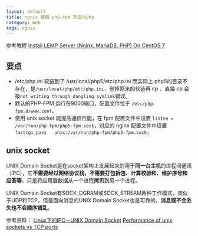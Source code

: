 ```yaml
---
layout: default
title: ngnix 使用 php-fpm 来运行php
category: Web
tags: ngnix
---
```

参考教程 [Install LEMP Server (Nginx, MariaDB, PHP) On CentOS 7](http://www.unixmen.com/install-lemp-server-nginx-mariadb-php-centos-7/)

## 要点
+ /etc/php.ini 软链到了 /usr/local/php5/etc/php.ini 而实际上 php5的目录不存在，是`/usr/local/php/etc/php.ini`，删掉原来的软链再 cp 。直接 cp 会报`not writing through dangling symlink`错误。
+ 默认的PHP-FPM 运行在9000端口，配置文件位于 `/etc/php-fpm.d/www.conf`。
+ 使用 unix socket 能提高通信性能，在 fpm 配置文件中设置 `listen = /var/run/php-fpm/php5-fpm.sock`，对应的 nginx 配置文件中设置 `fastcgi_pass   unix:/var/run/php-fpm/php5-fpm.sock;` 

## unix socket
UNIX Domain Socket是在socket架构上发展起来的用于**同一台主机**的进程间通讯（IPC），它**不需要经过网络协议栈，不需要打包拆包、计算校验和、维护序号和应答等**，只是将应用层数据从一个进程**拷贝**到另一个进程。

UNIX Domain Socket有SOCK_DGRAM或SOCK_STREAM两种工作模式，类似于UDP和TCP，但是面向消息的UNIX Domain Socket也是可靠的，**消息既不会丢失也不会顺序错乱**。

参考资料：
[Linux下的IPC－UNIX Domain Socket](http://blog.csdn.net/guxch/article/details/7041052)
[Performance of unix sockets vs TCP ports](http://unix.stackexchange.com/questions/91774/performance-of-unix-sockets-vs-tcp-ports)
